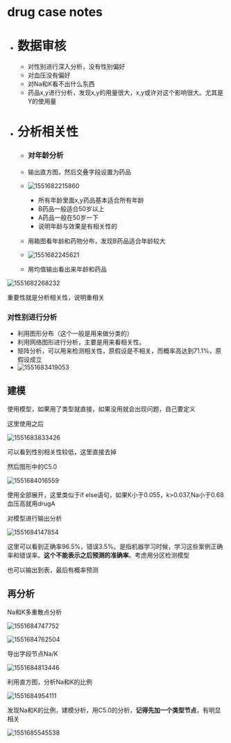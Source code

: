 # drug case notes

- # 数据审核

  - 对性别进行深入分析，没有性别偏好
  - 对血压没有偏好
  - 对Na和K看不出什么东西
  - 药品x,y进行分析，发现x,y的用量很大，x,y或许对这个影响很大。尤其是Y的使用量

- # 分析相关性

  - ### 对年龄分析

  - 输出直方图，然后交叠字段设置为药品

  - ![1551682215860](C:\Users\57206\AppData\Roaming\Typora\typora-user-images\1551682215860.png)

    - 所有年龄里面x,y药品基本适合所有年龄
    - B药品一般适合50岁以上
    - A药品一般在50岁一下
    - 说明年龄与效果是有相关性的

  - 用箱图看年龄和药物分布，发现B药品适合年龄较大

  - ![1551682245621](C:\Users\57206\AppData\Roaming\Typora\typora-user-images\1551682245621.png)

  - 用均值输出看出来年龄和药品

![1551682268232](C:\Users\57206\AppData\Roaming\Typora\typora-user-images\1551682268232.png)

重要性就是分析相关性，说明重相关

### 对性别进行分析

- 利用图形分布（这个一般是用来做分类的）
- 利用网络图形进行分析，主要是用来看相关性。
- 矩阵分析，可以用来检测相关性，原假设是不相关，而概率高达到71.1%，原假设成立
- ![1551683419053](C:\Users\57206\AppData\Roaming\Typora\typora-user-images\1551683419053.png)

## 建模

使用模型，如果用了类型就直接，如果没用就会出现问题，自己要定义

这里使用之后

![1551683833426](C:\Users\57206\AppData\Roaming\Typora\typora-user-images\1551683833426.png)

可以看到性别相关性较低，这里直接去掉

然后图形中的C5.0

![1551684016559](C:\Users\57206\AppData\Roaming\Typora\typora-user-images\1551684016559.png)

使用全部展开，这里类似于if else语句，如果K小于0.055，k>0.037,Na小于0.68血压高就用drugA

对模型进行输出分析

![1551684147854](C:\Users\57206\AppData\Roaming\Typora\typora-user-images\1551684147854.png)

这里可以看到正确率96.5%，错误3.5%。是指机器学习时候，学习这些案例正确率和错误率。**这个不能表示之后预测的准确率**。考虑用分区检测模型

也可以输出到表，最后有概率预测

## 再分析

Na和K多重散点分析

![1551684747752](C:\Users\57206\AppData\Roaming\Typora\typora-user-images\1551684747752.png)

![1551684762504](C:\Users\57206\AppData\Roaming\Typora\typora-user-images\1551684762504.png)

导出字段节点Na/K

![1551684813446](C:\Users\57206\AppData\Roaming\Typora\typora-user-images\1551684813446.png)

利用直方图，分析Na和K的比例

![1551684954111](C:\Users\57206\AppData\Roaming\Typora\typora-user-images\1551684954111.png)

发现Na和K的比例，建模分析，用C5.0的分析，**记得先加一个类型节点**，有明显相关

![1551685545538](C:\Users\57206\AppData\Roaming\Typora\typora-user-images\1551685545538.png)